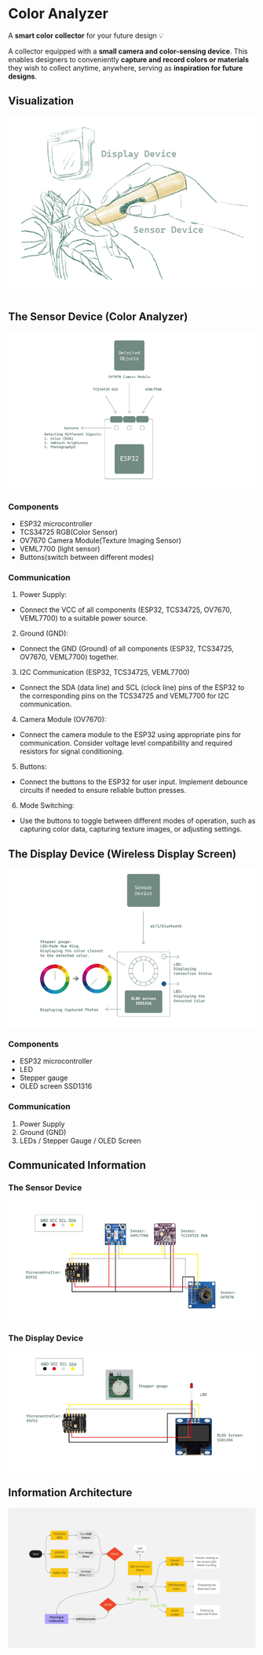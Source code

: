 # Color Analyzer
A **smart color collector** for your future design 💡 

A collector equipped with a **small camera and color-sensing device**. This enables designers to conveniently **capture and record colors or materials** they wish to collect anytime, anywhere, serving as **inspiration for future designs**.


## Visualization
![Color Analyzer 1](https://github.com/liliana0514/Color-Analyzer/blob/main/Color%20Analyzer%201.jpg?raw=true)

## The Sensor Device (Color Analyzer)
![Color Analyzer 2](https://github.com/liliana0514/Color-Analyzer/blob/main/Color%20Analyzer%202.jpg?raw=true)
### Components
- ESP32 microcontroller
- TCS34725 RGB(Color Sensor)
- OV7670 Camera Module(Texture Imaging Sensor)
- VEML7700 (light sensor)
- Buttons(switch between different modes)


### Communication
1. Power Supply:
- Connect the VCC of all components (ESP32, TCS34725, OV7670, VEML7700) to a suitable power source.
2. Ground (GND):
- Connect the GND (Ground) of all components (ESP32, TCS34725, OV7670, VEML7700) together. 
3. I2C Communication (ESP32, TCS34725, VEML7700)
- Connect the SDA (data line) and SCL (clock line) pins of the ESP32 to the corresponding pins on the TCS34725 and VEML7700 for I2C communication.
4. Camera Module (OV7670):
- Connect the camera module to the ESP32 using appropriate pins for communication. Consider voltage level compatibility and required resistors for signal conditioning.
5. Buttons:
- Connect the buttons to the ESP32 for user input. Implement debounce circuits if needed to ensure reliable button presses.
6. Mode Switching:
- Use the buttons to toggle between different modes of operation, such as capturing color data, capturing texture images, or adjusting settings.

## The Display Device (Wireless Display Screen)
![Color Analyzer 3](https://github.com/liliana0514/Color-Analyzer/blob/main/Color%20Analyzer%203.jpg?raw=true)
### Components
- ESP32 microcontroller
- LED
- Stepper gauge
- OLED screen  SSD1316

### Communication
1. Power Supply
2. Ground (GND)
3. LEDs / Stepper Gauge / OLED Screen

## Communicated Information
### The Sensor Device
![Communicated Information01](https://github.com/liliana0514/Color-Analyzer/blob/main/Communicated%20Information01.jpg?raw=true)

### The Display Device
![Communicated Information02](https://github.com/liliana0514/Color-Analyzer/blob/main/Communicated%20Information02.jpg?raw=true)

## Information Architecture
![Information Architecture](https://github.com/liliana0514/Color-Analyzer/blob/main/Information%20Architecture.jpg?raw=true)

